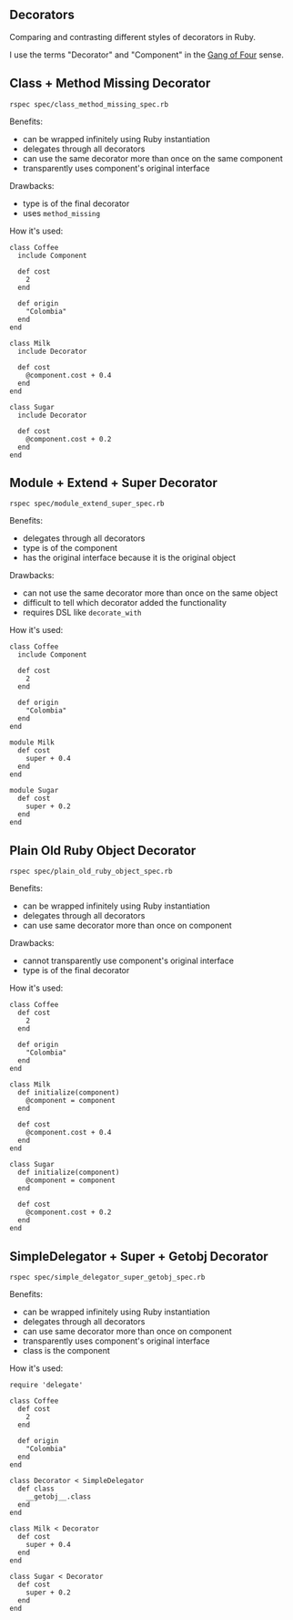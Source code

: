 Decorators
----------

Comparing and contrasting different styles of decorators in Ruby.

I use the terms "Decorator" and "Component" in the [Gang of Four](http://www.amazon.com/Design-Patterns-Elements-Reusable-Object-Oriented/dp/0201633612) sense.

Class + Method Missing Decorator
--------------------------------

    rspec spec/class_method_missing_spec.rb

Benefits:

* can be wrapped infinitely using Ruby instantiation
* delegates through all decorators
* can use the same decorator more than once on the same component
* transparently uses component's original interface

Drawbacks:

* type is of the final decorator
* uses `method_missing`

How it's used:

    class Coffee
      include Component

      def cost
        2
      end

      def origin
        "Colombia"
      end
    end

    class Milk
      include Decorator

      def cost
        @component.cost + 0.4
      end
    end

    class Sugar
      include Decorator

      def cost
        @component.cost + 0.2
      end
    end

Module + Extend + Super Decorator
---------------------------------

    rspec spec/module_extend_super_spec.rb

Benefits:

* delegates through all decorators
* type is of the component
* has the original interface because it is the original object

Drawbacks:

* can not use the same decorator more than once on the same object
* difficult to tell which decorator added the functionality
* requires DSL like `decorate_with`

How it's used:

    class Coffee
      include Component

      def cost
        2
      end

      def origin
        "Colombia"
      end
    end

    module Milk
      def cost
        super + 0.4
      end
    end

    module Sugar
      def cost
        super + 0.2
      end
    end

Plain Old Ruby Object Decorator
-------------------------------

    rspec spec/plain_old_ruby_object_spec.rb

Benefits:

* can be wrapped infinitely using Ruby instantiation
* delegates through all decorators
* can use same decorator more than once on component

Drawbacks:

* cannot transparently use component's original interface
* type is of the final decorator

How it's used:

    class Coffee
      def cost
        2
      end

      def origin
        "Colombia"
      end
    end

    class Milk
      def initialize(component)
        @component = component
      end

      def cost
        @component.cost + 0.4
      end
    end

    class Sugar
      def initialize(component)
        @component = component
      end

      def cost
        @component.cost + 0.2
      end
    end

SimpleDelegator + Super + Getobj Decorator
---------------------------------

    rspec spec/simple_delegator_super_getobj_spec.rb

Benefits:

* can be wrapped infinitely using Ruby instantiation
* delegates through all decorators
* can use same decorator more than once on component
* transparently uses component's original interface
* class is the component

How it's used:

    require 'delegate'

    class Coffee
      def cost
        2
      end

      def origin
        "Colombia"
      end
    end

    class Decorator < SimpleDelegator
      def class
        __getobj__.class
      end
    end

    class Milk < Decorator
      def cost
        super + 0.4
      end
    end

    class Sugar < Decorator
      def cost
        super + 0.2
      end
    end
